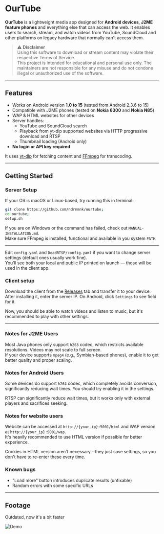 # OurTube

**OurTube** is a lightweight media app designed for **Android devices**, **J2ME feature phones** and everything else that can access the web.
It enables users to search, stream, and watch videos from YouTube, SoundCloud and other platforms on legacy hardware that normally can't access them.

> ⚠️ **Disclaimer**  
> Using this software to download or stream content may violate their respective Terms of Service.  
> This project is intended for educational and personal use only. The maintainers are not responsible for any misuse and do not condone illegal or unauthorized use of the software.
---

## Features

- Works on Android version **1.0 to 15** (tested from Android 2.3.6 to 15)
- Compatible with J2ME phones (tested on **Nokia 6300** and **Nokia N85**)
- WAP & HTML websites for other devices
- Server handles:
  - YouTube and SoundCloud search
  - Playback from yt-dlp supported websites via HTTP progressive download and RTSP
  - Thumbnail loading (Android only)
- **No login or API key required**

It uses [yt-dlp](https://github.com/yt-dlp/yt-dlp) for fetching content and [FFmpeg](https://ffmpeg.org/) for transcoding.

---

## Getting Started

### Server Setup

If your OS is macOS or Linux-based, try running this in terminal:
```bash
git clone https://github.com/ndrnmnk/ourtube;
cd ourtube;
setup.sh
```
If you are on Windows or the command has failed, check out `MANUAL-INSTALLATION.md`.  
Make sure FFmpeg is installed, functional and available in you system `PATH`.

---

Edit `config.yaml` and `DeadRTSP/config.yaml` if you want to change server settings (default ones usually work fine).  
You’ll see both your local and public IP printed on launch — those will be used in the client app.

### Client setup

Download the client from the [Releases](https://github.com/ndrnmnk/ourtube/releases) tab and transfer it to your device.  
After installing it, enter the server IP. On Android, click `Settings` to see field for it.

Now, you should be able to watch videos and listen to music, but it's recommended to play with other settings.

---

### Notes for J2ME Users

Most Java phones only support `h263` codec, which restricts available resolutions. Videos may not scale to full screen.  
If your device supports `mpeg4` (e.g., Symbian-based phones), enable it to get better quality and proper scaling.

### Notes for Android Users

Some devices do support `h264` codec, which completely avoids conversion, significantly reducing wait times. 
You should try enabling it in the settings.

RTSP can significantly reduce wait times, but it works only with external players and sacrifices seeking.

### Notes for website users

Website can be accessed at `http://{your_ip}:5001/html` and WAP version at `http://{your_ip}:5001/wap`.  
It's heavily recommended to use HTML version if possible for better experience.

Cookies in HTML version aren't necessary - they just save settings, so you don't have to re-enter these every time.

### Known bugs

- "Load more" button introduces duplicate results (unfixable)
- Random errors with some specific URLs

---

## Footage

Outdated, now it's a bit faster

![Demo](https://raw.githubusercontent.com/ndrnmnk/ndrnmnk/main/ourtube.gif)